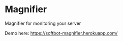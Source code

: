# Magnifier
Magnifier for monitoring your server

Demo here: https://softbot-magnifier.herokuapp.com/
